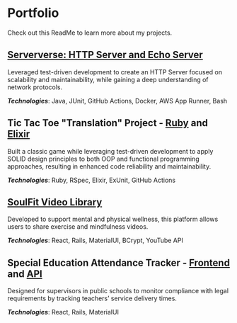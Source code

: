 # Portfolio
Check out this ReadMe to learn more about my projects. 

## [Serververse: HTTP Server and Echo Server](https://github.com/karen-olson/Serververse)
Leveraged test-driven development to create an HTTP Server focused on scalability and maintainability, while gaining a deep understanding of network protocols. 

**_Technologies_**: Java, JUnit, GitHub Actions, Docker, AWS App Runner, Bash

## Tic Tac Toe "Translation" Project - [Ruby](https://github.com/karen-olson/ruby-tic-tac-toe) and [Elixir](https://github.com/karen-olson/elixir-tic-tac-toe)
Built a classic game while leveraging test-driven development to apply SOLID design principles to both OOP and functional programming approaches, resulting in enhanced code reliability and maintainability.

**_Technologies_**: Ruby, RSpec, Elixir, ExUnit, GitHub Actions

## [SoulFit Video Library](https://github.com/karen-olson/soulfit)
Developed to support mental and physical wellness, this platform allows users to share exercise and mindfulness videos.

**_Technologies_**: React, Rails, MaterialUI, BCrypt, YouTube API

## Special Education Attendance Tracker - [Frontend](https://github.com/karen-olson/special-education-attendance-tracker) and [API](https://github.com/karen-olson/special-education-attendance-tracker-API)
Designed for supervisors in public schools to monitor compliance with legal requirements by tracking teachers’ service delivery times. 

**_Technologies_**: React, Rails, MaterialUI

